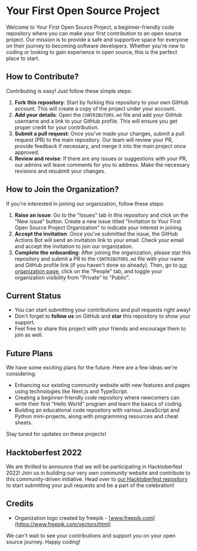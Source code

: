 # Your First Open Source Project

Welcome to Your First Open Source Project, a beginner-friendly code repository where you can make your first contribution to an open source project. Our mission is to provide a safe and supportive space for everyone on their journey to becoming software developers. Whether you're new to coding or looking to gain experience in open source, this is the perfect place to start.

## How to Contribute?

Contributing is easy! Just follow these simple steps:

1. **Fork this repository**: Start by forking this repository to your own GitHub account. This will create a copy of the project under your account.
2. **Add your details**: Open the `CONTRIBUTORS.md` file and add your GitHub username and a link to your GitHub profile. This will ensure you get proper credit for your contribution.
3. **Submit a pull request**: Once you've made your changes, submit a pull request (PR) to the main repository. Our team will review your PR, provide feedback if necessary, and merge it into the main project once approved.
4. **Review and revise**: If there are any issues or suggestions with your PR, our admins will leave comments for you to address. Make the necessary revisions and resubmit your changes.

## How to Join the Organization?

If you're interested in joining our organization, follow these steps:

1. **Raise an issue**: Go to the "Issues" tab in this repository and click on the "New issue" button. Create a new issue titled "Invitation to Your First Open Source Project Organization" to indicate your interest in joining.
2. **Accept the invitation**: Once you've submitted the issue, the GitHub Actions Bot will send an invitation link to your email. Check your email and accept the invitation to join our organization.
3. **Complete the onboarding**: After joining the organization, please star this repository and submit a PR to the `CONTRIBUTORS.md` file with your name and GitHub profile link (if you haven't done so already). Then, go to [our organization page](https://github.com/Your-First-Open-Source-Project), click on the "People" tab, and toggle your organization visibility from "Private" to "Public".

## Current Status

- You can start submitting your contributions and pull requests right away!
- Don't forget to **follow us** on GitHub and **star** this repository to show your support.
- Feel free to share this project with your friends and encourage them to join as well.

## Future Plans

We have some exciting plans for the future. Here are a few ideas we're considering:

- Enhancing our existing community website with new features and pages using technologies like Next.js and TypeScript.
- Creating a beginner-friendly code repository where newcomers can write their first "Hello World" program and learn the basics of coding.
- Building an educational code repository with various JavaScript and Python mini-projects, along with programming resources and cheat sheets.

Stay tuned for updates on these projects!

## Hacktoberfest 2022

We are thrilled to announce that we will be participating in Hacktoberfest 2022! Join us in building our very own community website and contribute to this community-driven initiative. Head over to [our Hacktoberfest repository](https://github.com/Your-First-Open-Source-Project/main-website) to start submitting your pull requests and be a part of the celebration!

## Credits

- Organization logo created by freepik - [www.freepik.com](https://www.freepik.com/vectors/html)

We can't wait to see your contributions and support you on your open source journey. Happy coding!
